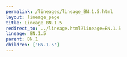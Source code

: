```yaml
---
permalink: /lineages/lineage_BN.1.5.html
layout: lineage_page
title: Lineage BN.1.5
redirect_to: ../lineage.html?lineage=BN.1.5
lineage: BN.1.5
parent: BN.1
children: ['BN.1.5']
---
```

